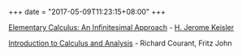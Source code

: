 +++
date = "2017-05-09T11:23:15+08:00"
+++

[Elementary Calculus: An Infinitesimal Approach](keisler/) - [H. Jerome Keisler](https://www.math.wisc.edu/~keisler/)

[Introduction to Calculus and Analysis](courant/) - Richard Courant, Fritz John
